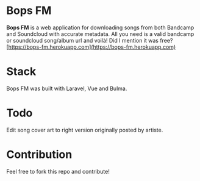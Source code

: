 # Bops FM
**Bops FM** is a web application for downloading songs from both Bandcamp and Soundcloud with accurate metadata. All you need is a valid bandcamp or soundcloud song/album url and voilà! Did I mention it was free? [https://bops-fm.herokuapp.com](https://bops-fm.herokuapp.com)

# Stack
Bops FM was built with Laravel, Vue and Bulma.

# Todo
Edit song cover art to right version originally posted by artiste.

# Contribution
Feel free to fork this repo and contribute!